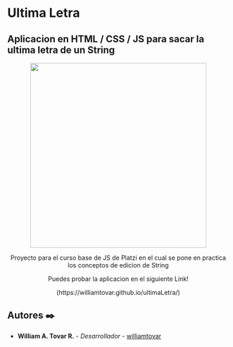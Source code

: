# Ultima Letra
## Aplicacion en HTML / CSS / JS para sacar la ultima letra de un String
<div align="center">
    <img src="./CapturaApp.png" alt="" width="400" height="420" />
</div>
<p align="center">
Proyecto para el curso base de JS de Platzi en el cual se pone en practica los conceptos de edicion de String
</p>
<p align="center">
    Puedes probar la aplicacion en el siguiente Link!
</p>
<p align="center">
(https://williamtovar.github.io/ultimaLetra/)
</p>

## Autores ✒️

* **William A. Tovar R.** - *Desarrollador* - [williamtovar](https://github.com/williamtovar)